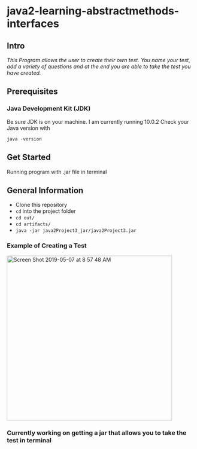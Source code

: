 # java2-learning-abstractmethods-interfaces

## Intro
*This Program allows the user to create their own test. You name your test, add a variety of questions and at the end you are able to take the test you have created.*

## Prerequisites

### Java Development Kit (JDK)
Be sure JDK is on your machine. I am currently running 10.0.2
Check your Java version with
```
java -version
```

## Get Started
Running program with .jar file in terminal

## General Information

* Clone this repository
* `cd` into the project folder
* `cd out/`
* `cd artifacts/`
* `java -jar java2Project3_jar/java2Project3.jar`

### Example of Creating a Test
<img width="441" alt="Screen Shot 2019-05-07 at 8 57 48 AM" src="https://user-images.githubusercontent.com/23105078/57305180-3f46d700-70a6-11e9-9078-cd96b3c0558a.png">

### Currently working on getting a jar that allows you to take the test in terminal
